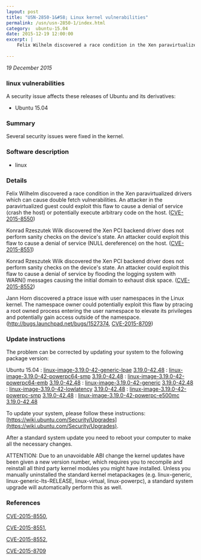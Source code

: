 ```yaml
---
layout: post
title: "USN-2850-1&#58; Linux kernel vulnerabilities"
permalink: /usn/usn-2850-1/index.html
category:  ubuntu-15.04
date: 2015-12-19 12:00:00
excerpt: |
    Felix Wilhelm discovered a race condition in the Xen paravirtualized drivers which can cause double fetch vulnerabilities. An attacker in the paravirtualized guest could exploit this flaw to cause a denial of service (crash the host) or potentially execute arbitrary code on the host. ([CVE-2015-8550](http://people.ubuntu.com/~ubuntu-security/cve/CVE-2015-8550))
    
--- 
```

 
 

*19 December 2015*

### linux vulnerabilities

A security issue affects these releases of Ubuntu and its derivatives:

* Ubuntu 15.04

### Summary

Several security issues were fixed in the kernel. 

### Software description

* linux 

### Details

Felix Wilhelm discovered a race condition in the Xen paravirtualized drivers which can cause double fetch vulnerabilities. An attacker in the paravirtualized guest could exploit this flaw to cause a denial of service (crash the host) or potentially execute arbitrary code on the host. ([CVE-2015-8550](http://people.ubuntu.com/~ubuntu-security/cve/CVE-2015-8550))

Konrad Rzeszutek Wilk discovered the Xen PCI backend driver does not perform sanity checks on the device&#39;s state. An attacker could exploit this flaw to cause a denial of service (NULL dereference) on the host. ([CVE-2015-8551](http://people.ubuntu.com/~ubuntu-security/cve/CVE-2015-8551))

Konrad Rzeszutek Wilk discovered the Xen PCI backend driver does not perform sanity checks on the device&#39;s state. An attacker could exploit this flaw to cause a denial of service by flooding the logging system with WARN() messages causing the initial domain to exhaust disk space. ([CVE-2015-8552](http://people.ubuntu.com/~ubuntu-security/cve/CVE-2015-8552))

Jann Horn discovered a ptrace issue with user namespaces in the Linux kernel. The namespace owner could potentially exploit this flaw by ptracing a root owned process entering the user namespace to elevate its privileges and potentially gain access outside of the namespace. (http://bugs.launchpad.net/bugs/1527374, [CVE-2015-8709](http://people.ubuntu.com/~ubuntu-security/cve/CVE-2015-8709)) 

### Update instructions

The problem can be corrected by updating your system to the following package version:

Ubuntu 15.04
 : [linux-image-3.19.0-42-generic-lpae](https://launchpad.net/ubuntu/+source/linux) <span> [3.19.0-42.48](https://launchpad.net/ubuntu/+source/linux/3.19.0-42.48) </span> 
 : [linux-image-3.19.0-42-powerpc64-smp](https://launchpad.net/ubuntu/+source/linux) <span> [3.19.0-42.48](https://launchpad.net/ubuntu/+source/linux/3.19.0-42.48) </span> 
 : [linux-image-3.19.0-42-powerpc64-emb](https://launchpad.net/ubuntu/+source/linux) <span> [3.19.0-42.48](https://launchpad.net/ubuntu/+source/linux/3.19.0-42.48) </span> 
 : [linux-image-3.19.0-42-generic](https://launchpad.net/ubuntu/+source/linux) <span> [3.19.0-42.48](https://launchpad.net/ubuntu/+source/linux/3.19.0-42.48) </span> 
 : [linux-image-3.19.0-42-lowlatency](https://launchpad.net/ubuntu/+source/linux) <span> [3.19.0-42.48](https://launchpad.net/ubuntu/+source/linux/3.19.0-42.48) </span> 
 : [linux-image-3.19.0-42-powerpc-smp](https://launchpad.net/ubuntu/+source/linux) <span> [3.19.0-42.48](https://launchpad.net/ubuntu/+source/linux/3.19.0-42.48) </span> 
 : [linux-image-3.19.0-42-powerpc-e500mc](https://launchpad.net/ubuntu/+source/linux) <span> [3.19.0-42.48](https://launchpad.net/ubuntu/+source/linux/3.19.0-42.48) </span> 

To update your system, please follow these instructions: [https://wiki.ubuntu.com/Security/Upgrades](https://wiki.ubuntu.com/Security/Upgrades).

After a standard system update you need to reboot your computer to make all the necessary changes.

ATTENTION: Due to an unavoidable ABI change the kernel updates have been given a new version number, which requires you to recompile and reinstall all third party kernel modules you might have installed. Unless you manually uninstalled the standard kernel metapackages (e.g. linux-generic, linux-generic-lts-RELEASE, linux-virtual, linux-powerpc), a standard system upgrade will automatically perform this as well. 

### References

 
 [CVE-2015-8550](http://people.ubuntu.com/~ubuntu-security/cve/CVE-2015-8550), 

 [CVE-2015-8551](http://people.ubuntu.com/~ubuntu-security/cve/CVE-2015-8551), 

 [CVE-2015-8552](http://people.ubuntu.com/~ubuntu-security/cve/CVE-2015-8552), 

 [CVE-2015-8709](http://people.ubuntu.com/~ubuntu-security/cve/CVE-2015-8709)
 

